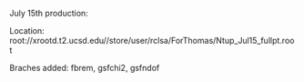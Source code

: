 July 15th production:

   Location: root://xrootd.t2.ucsd.edu//store/user/rclsa/ForThomas/Ntup_Jul15_fullpt.root
   
   Braches added: fbrem, gsfchi2, gsfndof
